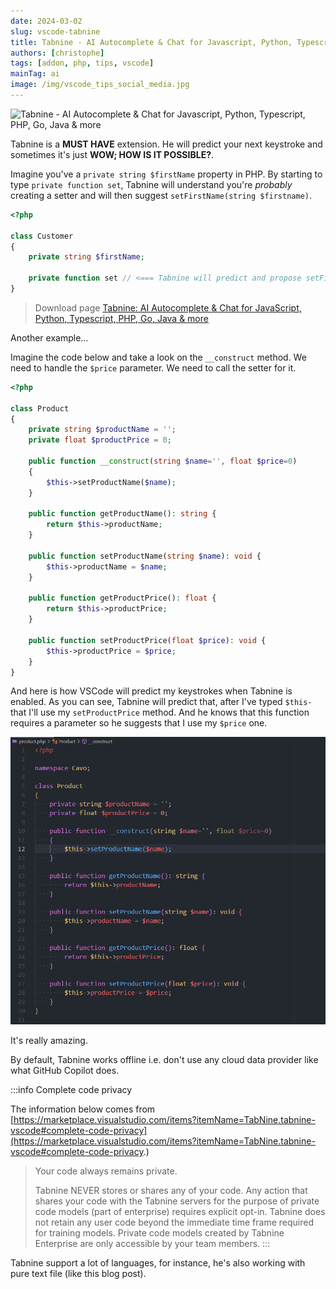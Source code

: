 ```yaml
---
date: 2024-03-02
slug: vscode-tabnine
title: Tabnine - AI Autocomplete & Chat for Javascript, Python, Typescript, PHP, Go, Java & more
authors: [christophe]
tags: [addon, php, tips, vscode]
mainTag: ai
image: /img/vscode_tips_social_media.jpg
---
```

![Tabnine - AI Autocomplete & Chat for Javascript, Python, Typescript, PHP, Go, Java & more](/img/vscode_tips_banner.jpg)

Tabnine is a **MUST HAVE** extension. He will predict your next keystroke and sometimes it's just **WOW; HOW IS IT POSSIBLE?**.

Imagine you've a `private string $firstName` property in PHP. By starting to type `private function set`, Tabnine will understand you're *probably* creating a setter and will then suggest `setFirstName(string $firstname)`.

<Snippet filename="customer.php">

```php
<?php

class Customer
{
    private string $firstName;

    private function set // <=== Tabnine will predict and propose setFirstName(string $firstname)
}
```

</Snippet>

<!-- truncate -->

> Download page [Tabnine: AI Autocomplete & Chat for JavaScript, Python, Typescript, PHP, Go, Java & more](https://marketplace.visualstudio.com/items?itemName=TabNine.tabnine-vscode)

Another example...

Imagine the code below and take a look on the `__construct` method. We need to handle the `$price` parameter. We need to call the setter for it.

<Snippet filename="product.php">

```php
<?php

class Product
{
    private string $productName = '';
    private float $productPrice = 0;

    public function __construct(string $name='', float $price=0)
    {
        $this->setProductName($name);
    }

    public function getProductName(): string {
        return $this->productName;
    }

    public function setProductName(string $name): void {
        $this->productName = $name;
    }

    public function getProductPrice(): float {
        return $this->productPrice;
    }

    public function setProductPrice(float $price): void {
        $this->productPrice = $price;
    }
}
```

</Snippet>

And here is how VSCode will predict my keystrokes when Tabnine is enabled. As you can see, Tabnine will predict that, after I've typed `$this-` that I'll use my `setProductPrice` method. And he knows that this function requires a parameter so he suggests that I use my `$price` one.

![Tabnine is so wow!](./images/tabnine.gif)

It's really amazing.

By default, Tabnine works offline i.e. don't use any cloud data provider like what GitHub Copilot does.

:::info Complete code privacy

The information below comes from [https://marketplace.visualstudio.com/items?itemName=TabNine.tabnine-vscode#complete-code-privacy](https://marketplace.visualstudio.com/items?itemName=TabNine.tabnine-vscode#complete-code-privacy.)

> Your code always remains private.
>
> Tabnine NEVER stores or shares any of your code. Any action that shares your code with the Tabnine servers for the purpose of private code models (part of enterprise) requires explicit opt-in. Tabnine does not retain any user code beyond the immediate time frame required for training models. Private code models created by Tabnine Enterprise are only accessible by your team members.
:::

Tabnine support a lot of languages, for instance, he's also working with pure text file (like this blog post).
